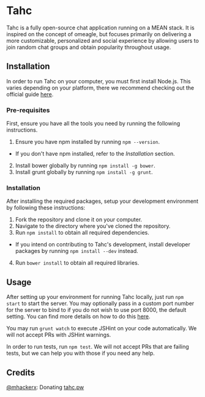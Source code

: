 # Tahc

Tahc is a fully open-source chat application running on a MEAN stack. It is
inspired on the concept of omeagle, but focuses primarily on delivering a more
customizable, personalized and social experience by allowing users to join
random chat groups and obtain popularity throughout usage.

## Installation

In order to run Tahc on your computer, you must first install Node.js. This
varies depending on your platform, there we recommend checking out the official
guide [here](https://nodejs.org/en/download/).

### Pre-requisites

First, ensure you have all the tools you need by running the following
instructions.

1. Ensure you have npm installed by running `npm --version`.
  * If you don't have npm installed, refer to the _Installation_ section.
2. Install bower globally by running `npm install -g bower`.
3. Install grunt globally by running `npm install -g grunt`.

### Installation

After installing the required packages, setup your development environment by
following these instructions:

1. Fork the repository and clone it on your computer.
2. Navigate to the directory where you've cloned the repository.
3. Run `npm install` to obtain all required dependencies.
  * If you intend on contributing to Tahc's development, install developer
    packages by running `npm install --dev` instead.
4. Run `bower install` to obtain all required libraries.

## Usage

After setting up your environment for running Tahc locally, just run `npm start`
to start the server. You may optionally pass in a custom port number for the
server to bind to if you do not wish to use port 8000, the default setting. You
can find more details on how to do this
[here](http://stackoverflow.com/questions/13333221/how-to-change-value-of-process-env-port-in-node-js).

You may run `grunt watch` to execute JSHint on your code automatically. We will
not accept PRs with JSHint warnings.

In order to run tests, run `npm test`. We will not accept PRs that are failing
tests, but we can help you with those if you need any help.

## Credits

[@mhackerx](https://github.com/mhackerx): Donating [tahc.pw](http://tahc.pw)
